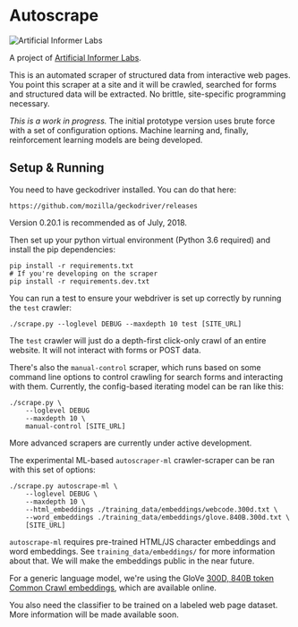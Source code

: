 # Autoscrape

![Artificial Informer Labs](https://github.com/brandonrobertz/autoscrape-py/blob/master/images/ai.png)

A project of [Artificial Informer Labs](https://artificialinformer.com).

This is an automated scraper of structured data from interactive web pages. You point this scraper at a site and it will be crawled, searched for forms and structured data will be extracted. No brittle, site-specific programming necessary.

*This is a work in progress.* The initial prototype version uses brute force with a set of configuration options. Machine learning and, finally, reinforcement learning models are being developed.

## Setup & Running

You need to have geckodriver installed. You can do that here:

    https://github.com/mozilla/geckodriver/releases

Version 0.20.1 is recommended as of July, 2018.

Then set up your python virtual environment (Python 3.6 required) and install the pip dependencies:

    pip install -r requirements.txt
    # If you're developing on the scraper
    pip install -r requirements.dev.txt

You can run a test to ensure your webdriver is set up correctly by running the `test` crawler:

    ./scrape.py --loglevel DEBUG --maxdepth 10 test [SITE_URL]

The `test` crawler will just do a depth-first click-only crawl of an entire website. It will not interact with forms or POST data.

There's also the `manual-control` scraper, which runs based on some command
line options to control crawling for search forms and interacting with them. Currently, the config-based iterating model can be ran like this:

    ./scrape.py \
        --loglevel DEBUG
        --maxdepth 10 \
        manual-control [SITE_URL]

More advanced scrapers are currently under active development.

The experimental ML-based `autoscraper-ml` crawler-scraper can be ran with this set of options:

    ./scrape.py autoscrape-ml \
        --loglevel DEBUG \
        --maxdepth 10 \
        --html_embeddings ./training_data/embeddings/webcode.300d.txt \
        --word_embeddings ./training_data/embeddings/glove.840B.300d.txt \
        [SITE_URL]

`autoscrape-ml` requires pre-trained HTML/JS character embeddings and word embeddings. See `training_data/embeddings/` for more information about that. We will make the embeddings public in the near future.

For a generic language model, we're using the GloVe [300D, 840B token Common Crawl embeddings](https://github.com/stanfordnlp/GloVe#download-pre-trained-word-vectors), which are available online.

You also need the classifier to be trained on a labeled web page dataset. More
information will be made available soon.

